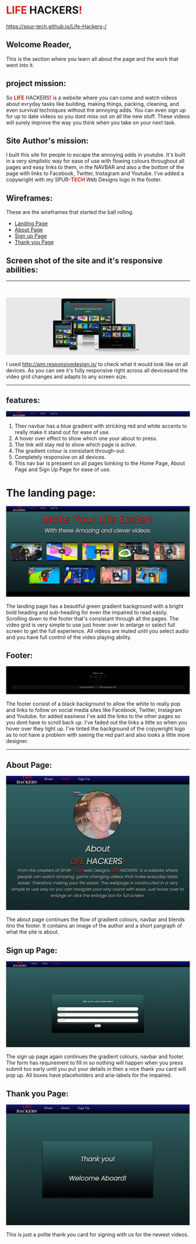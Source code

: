 # <b style="color: rgb(212, 32, 32);">LIFE</b> HACKERS<b style="color: rgb(212, 32, 32);">!</b>
https://spur-tech.github.io/Life-Hackers-/

## Welcome Reader,

This is the section where you learn all about the page and the work that went into it.

## project mission:

So <b style="color: rgb(212, 32, 32);">LIFE</b> HACKERS<b style="color: rgb(212, 32, 32);">!</b> is a website where you can come and watch videos about evryday tasks like building, making things, packing, cleaning, and even survival techniques without the annoying adds. You can even sign up for up to date videos so you dont miss out on all the new stuff.
These videos will surely improve the way you think when you take on your next task.

## Site Author's mission:

I built this site for people to escape the annoying adds in youtube. It's built in a very simplistic way for ease of use with flowing colours throughout all pages and easy links to them, in the NAVBAR and also a the bottom of the page with links to Facebook, Twitter, Instagram and Youtube.
I've added a copywright with my SPUR-<b style="color: rgb(212, 32, 32);">TECH </b>Web Designs logo in the footer.

## Wireframes:

These are the wireframes that started the ball rolling. 

- [Landing Page](assets/images/screenshot1.png)
- [About Page](assets/images/screenshot2.png)
- [Sign up Page](assets/images/screenshot3.png)
- [Thank you Page](assets/images/screenshot4.png)


##  Screen shot of the site and it's responsive abilities:

<hr>
<br>

![](assets/images/screenshot-sizes.png)


I used http://ami.responsivedesign.is/ to check what it would look like on all devices.
As you can see it's fully responsive right across all devicesand the video grid changes and adapts to any screen size.

<hr>

## features:

![](assets/images/screenshot-navbar.png)


1. Thev navbar has a blue gradient with stricking red and white accents to really make it stand out for ease of use.
2. A hover over effect to show which one your about to press.
3. The link will stay red to show which page is active.
4. The gradient colour is consistant through-out.
5. Completely responsive on all devices.
6. This nav bar is pressent on all pages loinking to the Home Page, About Page and Sign Up Page for ease of use.

# The landing page:


![](assets/images/screenshot-landing.png)

The landing page has a beautiful green gradient background with a bright bold heading and sub-heading for even the impaired to read easily. Scrolling down to the footer that's consistant through all the pages. The video grid is very simple to use just hover over to enlarge or select full screen to get the full experience. All videos are muted until you select audio and you have full control of the video playing ability.

## Footer:

![](assets/images/screenshot-footer.png)

The footer consist of a black background to allow the white to really pop and links to follow on social media sites like Facebook, Twitter, Instagram and Youtube. for added easiness I've add the links to the other pages so you dont have to scroll back up.
I've faded out the links a little so when you hover over they light up.
I've tinted the background of the copywright logo as to not have a problem with seeing the red part and also looks a little more designer. 

------

## About Page:

![](assets/images/screenshot-about.png)

The about page continues the flow of gradient colours, navbar and blends itno the footer. It contains an image of the author and a short pargraph of what the site is about.

## Sign up Page:

![](assets/images/screenshot-sign.png)

The sign up page again continues the gradient colours, navbar and footer. The form has requirement to fill in so nothing will happen when you press submit too early until you put your details in then a nice thank you card will pop up. All boxes have placeholders and aria-labels for the impaired.


## Thank you Page:

![](assets/images/screenshot-thankyou.png)

This is just a polite thank you card for signing with us for the newest videos.
